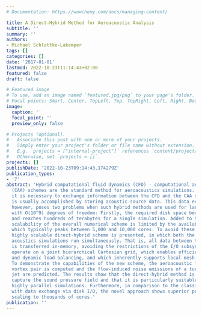 ```yaml
---
# Documentation: https://wowchemy.com/docs/managing-content/

title: A Direct-Hybrid Method for Aeroacoustic Analysis
subtitle: ''
summary: ''
authors:
- Michael Schlottke-Lakemper
tags: []
categories: []
date: '2017-01-01'
lastmod: 2022-10-23T11:14:43+02:00
featured: false
draft: false

# Featured image
# To use, add an image named `featured.jpg/png` to your page's folder.
# Focal points: Smart, Center, TopLeft, Top, TopRight, Left, Right, BottomLeft, Bottom, BottomRight.
image:
  caption: ''
  focal_point: ''
  preview_only: false

# Projects (optional).
#   Associate this post with one or more of your projects.
#   Simply enter your project's folder or file name without extension.
#   E.g. `projects = ["internal-project"]` references `content/project/deep-learning/index.md`.
#   Otherwise, set `projects = []`.
projects: []
publishDate: '2022-10-23T09:14:43.174279Z'
publication_types:
- '7'
abstract: 'Hybrid computational fluid dynamics (CFD) - computational aeroacoustics
  (CAA) schemes are the standard method for aeroacoustics simulations. In this approach,
  it is necessary to exchange information between the CFD and the CAA step, which
  is usually accomplished by storing acoustic source data. This data exchange procedure,
  however, poses two problems when such hybrid methods are used for large-scale problems
  with O(10^9) degrees of freedom: Firstly, the required disk space becomes large
  and reaches hundreds of terabytes for a single simulation. Added to that, the parallel
  scalability of the overall numerical scheme is limited by the available I/O bandwidth,
  which typically peaks between 5,000 and 10,000 cores. To avoid these problems, a
  highly scalable direct-hybrid scheme is presented, in which both the flow and the
  acoustics simulations run simultaneously. That is, all data between the two solvers
  is transferred in-memory, avoiding the restrictions of the I/O subsystem. Both solvers
  operate on a joint hierarchical Cartesian grid, which enables efficient parallelization
  and dynamic load balancing, and which inherently supports local mesh refinement.
  To demonstrate the capabilities of the new scheme, the aeroacoustic field of a co-rotating
  vortex pair is computed and the flow-induced noise emissions of a turbulent, isothermal
  jet are predicted. The results show that the direct-hybrid method is able to accurately
  capture the sound pressure field and that it is particularly suitable for efficient,
  highly parallel simulations. Furthermore, in comparison to the classic hybrid method
  with data exchange via disk I/O, the novel approach shows superior performance when
  scaling to thousands of cores.'
publication: ''
---
```

